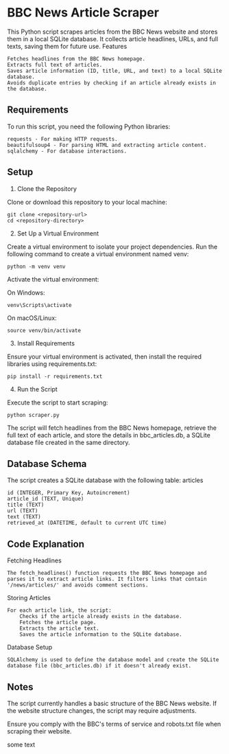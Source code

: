 # BBC News Article Scraper

This Python script scrapes articles from the BBC News website and stores them in a local SQLite database. It collects article headlines, URLs, and full texts, saving them for future use.
Features

    Fetches headlines from the BBC News homepage.
    Extracts full text of articles.
    Saves article information (ID, title, URL, and text) to a local SQLite database.
    Avoids duplicate entries by checking if an article already exists in the database.

## Requirements

To run this script, you need the following Python libraries:

    requests - For making HTTP requests.
    beautifulsoup4 - For parsing HTML and extracting article content.
    sqlalchemy - For database interactions.

## Setup
1. Clone the Repository

Clone or download this repository to your local machine:

```
git clone <repository-url>
cd <repository-directory>
```
2. Set Up a Virtual Environment

Create a virtual environment to isolate your project dependencies. Run the following command to create a virtual environment named venv:

```
python -m venv venv
```
Activate the virtual environment:

On Windows:
```
venv\Scripts\activate
```
On macOS/Linux:

```
source venv/bin/activate
```
3. Install Requirements

Ensure your virtual environment is activated, then install the required libraries using requirements.txt:

```
pip install -r requirements.txt
```

4. Run the Script

Execute the script to start scraping:

```
python scraper.py
```
The script will fetch headlines from the BBC News homepage, retrieve the full text of each article, and store the details in bbc_articles.db, a SQLite database file created in the same directory.

## Database Schema

The script creates a SQLite database with the following table:
articles

    id (INTEGER, Primary Key, Autoincrement)
    article_id (TEXT, Unique)
    title (TEXT)
    url (TEXT)
    text (TEXT)
    retrieved_at (DATETIME, default to current UTC time)

## Code Explanation

Fetching Headlines

    The fetch_headlines() function requests the BBC News homepage and parses it to extract article links. It filters links that contain '/news/articles/' and avoids comment sections.

Storing Articles

    For each article link, the script:
        Checks if the article already exists in the database.
        Fetches the article page.
        Extracts the article text.
        Saves the article information to the SQLite database.

Database Setup

    SQLAlchemy is used to define the database model and create the SQLite database file (bbc_articles.db) if it doesn't already exist.

## Notes

The script currently handles a basic structure of the BBC News website. If the website structure changes, the script may require adjustments.

Ensure you comply with the BBC's terms of service and robots.txt file when scraping their website.

some text